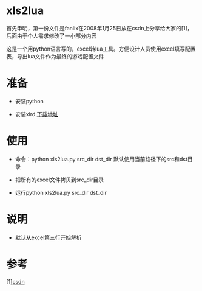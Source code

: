 # xls2lua

首先申明，第一份文件是fanlix在2008年1月25日放在csdn上分享给大家的[1]，后面由于个人需求修改了一小部分内容

这是一个用python语言写的，excel转lua工具。方便设计人员使用excel填写配置表，导出lua文件作为最终的游戏配置文件

# 准备

* 安装python

* 安装xlrd
[下载地址](https://pypi.python.org/pypi/xlrd)


# 使用

* 命令：python xls2lua.py src_dir dst_dir
默认使用当前路径下的src和dst目录

* 把所有的excel文件拷贝到src_dir目录

* 运行python xls2lua.py src_dir dst_dir

# 说明

* 默认从excel第三行开始解析

# 参考

[1][csdn](http://blog.csdn.net/bhwst/article/details/6778978)